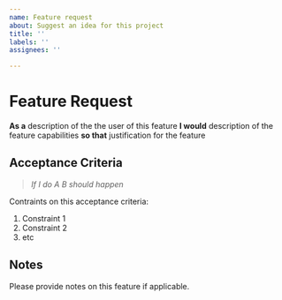```yaml
---
name: Feature request
about: Suggest an idea for this project
title: ''
labels: ''
assignees: ''

---
```


# Feature Request

**As a** description of the the user of this feature
**I would** description of the feature capabilities
**so that** justification for the feature

## Acceptance Criteria

> _If I do A B should happen_

Contraints on this acceptance criteria:

1. Constraint 1
2. Constraint 2
3. etc

## Notes

Please provide notes on this feature if applicable.
